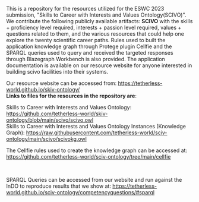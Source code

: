 This is a repository for the resources utilized for the ESWC 2023 submission, "Skills to Career with Interests and Values Ontology(SCIVO)". We contribute the following publicly available artifacts: <strong>SCIVO</strong> with the skills + proficiency level required, interests + passion level required, values + questions related to them, and the various resources that could help one explore the twenty scientific career paths. Rules used to built the application knowledge graph through Protege plugin Cellfie and the SPARQL queries used to query and received the targeted responses through Blazegraph Workbench is also provided. The application documentation is available on our resource website for anyone interested in building scivo facilities into their systems. <br/>

Our resource website can be accessed from: https://tetherless-world.github.io/skiv-ontology/ 
<br/>
<strong>Links to files for the resources in the repository are</strong>:

Skills to Career with Interests and Values Ontology:  https://github.com/tetherless-world/skiv-ontology/blob/main/scivo/scivo.owl <br/>
Skills to Career with Interests and Values Ontology Instances (Knowledge Graph): https://raw.githubusercontent.com/tetherless-world/sciv-ontology/main/scivo/scivokg.owl<br/>

The Cellfie rules used to create the knowledge graph can be accessed at: https://github.com/tetherless-world/sciv-ontology/tree/main/cellfie

<br/>

SPARQL Queries can be accessed from our website and run against the InDO to reproduce results that we show at: https://tetherless-world.github.io/sciv-ontology/competencyquestions/#sparql
